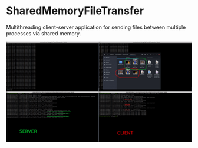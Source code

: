 # SharedMemoryFileTransfer
Multithreading client-server application for sending files between multiple processes via shared memory.

![Demo](doc/readme/files/SharedMemoryScreenshot.jpg)
